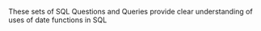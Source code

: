 These sets of SQL Questions and Queries provide clear understanding of uses of date functions in SQL
